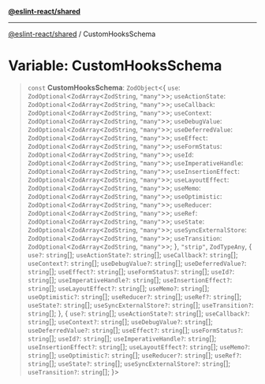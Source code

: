 [**@eslint-react/shared**](../README.md)

***

[@eslint-react/shared](../README.md) / CustomHooksSchema

# Variable: CustomHooksSchema

> `const` **CustomHooksSchema**: `ZodObject`\<\{ `use`: `ZodOptional`\<`ZodArray`\<`ZodString`, `"many"`\>\>; `useActionState`: `ZodOptional`\<`ZodArray`\<`ZodString`, `"many"`\>\>; `useCallback`: `ZodOptional`\<`ZodArray`\<`ZodString`, `"many"`\>\>; `useContext`: `ZodOptional`\<`ZodArray`\<`ZodString`, `"many"`\>\>; `useDebugValue`: `ZodOptional`\<`ZodArray`\<`ZodString`, `"many"`\>\>; `useDeferredValue`: `ZodOptional`\<`ZodArray`\<`ZodString`, `"many"`\>\>; `useEffect`: `ZodOptional`\<`ZodArray`\<`ZodString`, `"many"`\>\>; `useFormStatus`: `ZodOptional`\<`ZodArray`\<`ZodString`, `"many"`\>\>; `useId`: `ZodOptional`\<`ZodArray`\<`ZodString`, `"many"`\>\>; `useImperativeHandle`: `ZodOptional`\<`ZodArray`\<`ZodString`, `"many"`\>\>; `useInsertionEffect`: `ZodOptional`\<`ZodArray`\<`ZodString`, `"many"`\>\>; `useLayoutEffect`: `ZodOptional`\<`ZodArray`\<`ZodString`, `"many"`\>\>; `useMemo`: `ZodOptional`\<`ZodArray`\<`ZodString`, `"many"`\>\>; `useOptimistic`: `ZodOptional`\<`ZodArray`\<`ZodString`, `"many"`\>\>; `useReducer`: `ZodOptional`\<`ZodArray`\<`ZodString`, `"many"`\>\>; `useRef`: `ZodOptional`\<`ZodArray`\<`ZodString`, `"many"`\>\>; `useState`: `ZodOptional`\<`ZodArray`\<`ZodString`, `"many"`\>\>; `useSyncExternalStore`: `ZodOptional`\<`ZodArray`\<`ZodString`, `"many"`\>\>; `useTransition`: `ZodOptional`\<`ZodArray`\<`ZodString`, `"many"`\>\>; \}, `"strip"`, `ZodTypeAny`, \{ `use?`: `string`[]; `useActionState?`: `string`[]; `useCallback?`: `string`[]; `useContext?`: `string`[]; `useDebugValue?`: `string`[]; `useDeferredValue?`: `string`[]; `useEffect?`: `string`[]; `useFormStatus?`: `string`[]; `useId?`: `string`[]; `useImperativeHandle?`: `string`[]; `useInsertionEffect?`: `string`[]; `useLayoutEffect?`: `string`[]; `useMemo?`: `string`[]; `useOptimistic?`: `string`[]; `useReducer?`: `string`[]; `useRef?`: `string`[]; `useState?`: `string`[]; `useSyncExternalStore?`: `string`[]; `useTransition?`: `string`[]; \}, \{ `use?`: `string`[]; `useActionState?`: `string`[]; `useCallback?`: `string`[]; `useContext?`: `string`[]; `useDebugValue?`: `string`[]; `useDeferredValue?`: `string`[]; `useEffect?`: `string`[]; `useFormStatus?`: `string`[]; `useId?`: `string`[]; `useImperativeHandle?`: `string`[]; `useInsertionEffect?`: `string`[]; `useLayoutEffect?`: `string`[]; `useMemo?`: `string`[]; `useOptimistic?`: `string`[]; `useReducer?`: `string`[]; `useRef?`: `string`[]; `useState?`: `string`[]; `useSyncExternalStore?`: `string`[]; `useTransition?`: `string`[]; \}\>
